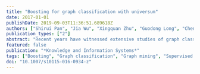 ```yaml
---
title: "Boosting for graph classification with universum"
date: 2017-01-01
publishDate: 2019-09-03T11:36:51.689618Z
authors: ["Shirui Pan", "Jia Wu", "Xingquan Zhu", "Guodong Long", "Chengqi Zhang"]
publication_types: ["2"]
abstract: "Recent years have witnessed extensive studies of graph classification due to the rapid increase in applications involving structural data and complex relationships. To support graph classification, all existing methods require that training graphs should be relevant (or belong) to the target class, but cannot integrate graphs irrelevant to the class of interest into the learning process. In this paper, we study a new universum graph classification framework which leverages additional “non-example” graphs to help improve the graph classification accuracy. We argue that although universum graphs do not belong to the target class, they may contain meaningful structure patterns to help enrich the feature space for graph representation and classification. To support universum graph classification, we propose a mathematical programming algorithm, ugBoost, which integrates discriminative subgraph selection and margin maximization into a unified framework to fully exploit the universum. Because informative subgraph exploration in a universum setting requires the search of a large space, we derive an upper bound discriminative score for each subgraph and employ a branch-and-bound scheme to prune the search space. By using the explored subgraphs, our graph classification model intends to maximize the margin between positive and negative graphs and minimize the loss on the universum graph examples simultaneously. The subgraph exploration and the learning are integrated and performed iteratively so that each can be beneficial to the other. Experimental results and comparisons on real-world dataset demonstrate the performance of our algorithm."
featured: false
publication: "*Knowledge and Information Systems*"
tags: ["Boosting", "Graph classification", "Graph mining", "Supervised learning", "Universum"]
doi: "10.1007/s10115-016-0934-z"
---
```


